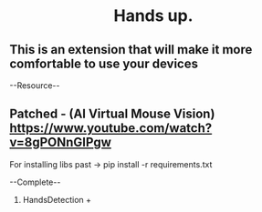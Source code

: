 
<h1 align="center">Hands up.</h1>

## This is an extension that will make it more comfortable to use your devices

--Resource--
## Patched -  (AI Virtual Mouse Vision) https://www.youtube.com/watch?v=8gPONnGIPgw

For installing libs past -> pip install -r requirements.txt

--Complete--
1. HandsDetection +

